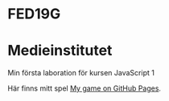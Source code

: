 # FED19G 

Medieinstitutet
================

Min första laboration för kursen JavaScript 1

Här finns mitt spel [My game on GitHub Pages](https://simonbeijer.github.io/Lab-1/).